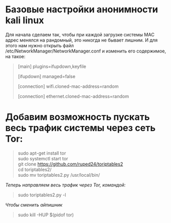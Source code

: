 # Базовые настройки анонимности kali linux
 Для начала сделаем так, чтобы при каждой загрузке системы MAC адрес менялся на рандомный, это никогда не бывает лишним. И для этого нам нужно открыть файл /etc/NetworkManager/NetworkManager.conf и изменить его содержимое, на такое:    
 
> [main] 
>plugins=ifupdown,keyfile
> 
>[ifupdown] 
>managed=false 
>
>[connection] 
>wifi.cloned-mac-address=random 
>
>[connection] 
>ethernet.cloned-mac-address=random 

# Добавим возможность пускать весь трафик системы через сеть Tor:
> sudo apt-get install tor  
> sudo systemctl start tor  
> git clone https://github.com/ruped24/toriptables2  
> cd toriptables2/  
> sudo mv toriptables2.py /usr/local/bin/  

_Теперь направляем весь трафик через Tor, командой:_
> sudo toriptables2.py -l  

_Чтобы сменить айпишник_
> sudo kill -HUP $(pidof tor)  


